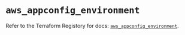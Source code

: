 # `aws_appconfig_environment`

Refer to the Terraform Registory for docs: [`aws_appconfig_environment`](https://registry.terraform.io/providers/hashicorp/aws/5.21.0/docs/resources/appconfig_environment).
